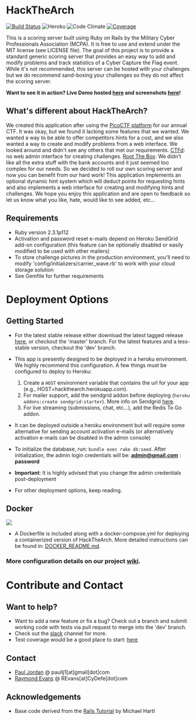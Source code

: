 HackTheArch 
===========

[![Build Status](https://travis-ci.org/mcpa-stlouis/hack-the-arch.svg?branch=master)](https://travis-ci.org/mcpa-stlouis/hack-the-arch)
![Heroku](https://heroku-badge.herokuapp.com/?app=hackthearch&svg=1)
![Code Climate](https://codeclimate.com/github/mcpa-stlouis/hack-the-arch/badges/gpa.svg)
[![Coverage](https://coveralls.io/repos/github/mcpa-stlouis/hack-the-arch/badge.svg)](https://coveralls.io/github/mcpa-stlouis/hack-the-arch)

This is a scoring server built using Ruby on Rails by the Military Cyber
Professionals Association (MCPA).  It is free to use and extend under the MIT
license (see LICENSE file).  The goal of this project is to provide a standard
generic scoring server that provides an easy way to add and modify problems and
track statistics of a Cyber Capture the Flag event.  While it's not
recommended, this server can be hosted with your challenges but we do recommend
sand-boxing your challenges so they do not affect the scoring server.

**Want to see it in action?  Live Demo hosted
[here](https://hta-demo.mcpa-stl.org) and screenshots [here](https://github.com/mcpa-stlouis/hack-the-arch/wiki/Screenshots)!**

What's different about HackTheArch?
-----------------------------------
We created this application after using the [PicoCTF
platform](https://github.com/picoCTF/picoCTF-Platform-2) for our annual CTF.
It was okay, but we found it lacking some features that we wanted.  We wanted a
way to be able to offer competitors hints for a cost, and we also wanted a way
to create and modify problems from a web interface.  We looked around and
didn't see any others that met our requirements.
[CTFd](https://github.com/isislab/CTFd): no web admin interface for creating
challenges.  [Root The Box](https://github.com/moloch--/RootTheBox): We didn't
like all the extra stuff with the bank accounts and it just seemed too complex
for our needs.  So we decided to roll our own scoring server and now you can
benefit from our hard work!  This application implements an optional dynamic
hint system which will deduct points for requesting hints and also implements a
web interface for creating and modifying hints and challenges.  We hope you
enjoy this application and are open to feedback so let us know what you like,
hate, would like to see added, etc...

Requirements
------------
* Ruby version 2.3.1p112
* Activation and password reset e-mails depend on Heroku SendGrid add-on
  configuration (this feature can be optionally disabled or easily modified to
  be used with other mailers)
* To store challenge pictures in the production environment, you'll need to
  modify 'config/initializers/carrier\_wave.rb' to work with your cloud storage
  solution
* See Gemfile for further requirements

Deployment Options
==================
Getting Started
---------------
* For the latest stable release either download the latest tagged release
  [here](https://github.com/mcpa-stlouis/hack-the-arch/releases), or checkout
  the 'master' branch.  For the latest features and a less-stable version,
  checkout the 'dev' branch.
* This app is presently designed to be deployed in a heroku environment.  We
  highly recommend this configuration.  A few things must be configured to
  deploy to Heroku:

  1.  Create a `HOST` environment variable that contains the url for your app
      (e.g., HOST=hackthearch.herokuapp.com).
  2.  For mailer support, add the sendgrid addon before deploying (`heroku
      addons:create sendgrid:starter`).  More info on Sendgrid
      [here](https://devcenter.heroku.com/articles/getting-started-with-ruby#set-up).
  3.  For live streaming (submissions, chat, etc...), add the Redis To Go
      addon.
  
* It can be deployed outside a heroku environment but will require some
  alternative for sending account activation e-mails (or alternatively
  activation e-mails can be disabled in the admin console)
* To initialize the database, run: `bundle exec rake db:seed`.  After
  initialization, the admin login credentials will be: **admin@gmail.com** :
  **password**
* **Important**: It is highly advised that you change the admin credentials
  post-deployment
* For other deployment options, keep reading.

Docker 
------
[![](https://images.microbadger.com/badges/image/paullj1/hackthearch.svg)](https://microbadger.com/images/paullj1/hackthearch)

* A Dockerfile is included along with a docker-compose.yml for deploying a
  containerized version of HackTheArch.  More detailed instructions can be
  found in: [DOCKER_README.md](https://github.com/mcpa-stlouis/hack-the-arch/blob/dev/DOCKER_README.md).

### More configuration details on our project [wiki](https://github.com/mcpa-stlouis/hack-the-arch/wiki).

Contribute and Contact
======================
Want to help?
-------------
* Want to add a new feature or fix a bug? Check out a branch and submit working
  code with tests via pull request to merge into the 'dev' branch.
* Check out the [slack](https://hack-the-arch.slack.com) channel for more.
* Test coverage would be a good place to start: [here](coverage/index.html)

Contact
-------
* [Paul Jordan](http://paullj1.com) @ paullj1[at]gmail[dot]com
* [Raymond Evans](http://CyDefe.com) @ REvans[at]CyDefe[dot]com

Acknowledgements
----------------
* Base code derived from the [Rails Tutorial](http://railstutorial.org) by
  Michael Hartl
